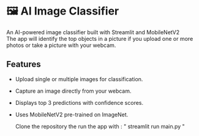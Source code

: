 # 🖼️ AI Image Classifier

An AI-powered image classifier built with Streamlit and MobileNetV2  
The app will identify the top objects in a picture if you upload one or more photos or take a picture with your webcam.

## Features
- Upload single or multiple images for classification.
- Capture an image directly from your webcam.
- Displays top 3 predictions with confidence scores.
- Uses MobileNetV2 pre-trained on ImageNet.

  Clone the repository
  the run the app with : " streamlit run main.py "
